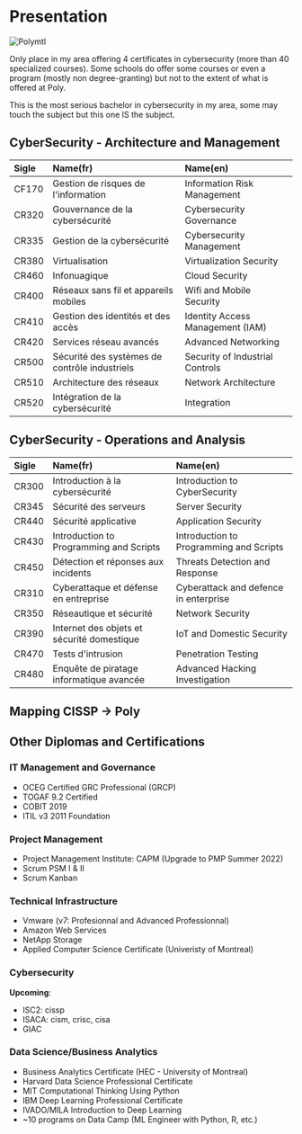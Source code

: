 # Presentation
![Polymtl](https://www.canadianconsultingengineer.com/wp-content/uploads/2020/12/polytechnique_genie_gauche_eng_cmyk-copy.jpg)

Only place in my area offering 4 certificates in cybersecurity (more than 40 specialized courses). Some schools do offer some
courses or even a program (mostly non degree-granting) but not to the extent of what is offered at Poly.  

This is the most serious bachelor in cybersecurity in my area, some may touch the subject but this one IS the subject.

## CyberSecurity - Architecture and Management
| Sigle | Name(fr)                                      | Name(en)                                     |
|:----- |:--------------------------------------------- | :------------------------------------------- |
| CF170 | Gestion de risques de l'information           | Information Risk Management |
| CR320 | Gouvernance de la cybersécurité               | Cybersecurity Governance |
| CR335 | Gestion de la cybersécurité                   | Cybersecurity Management |
| CR380 | Virtualisation                                | Virtualization Security |
| CR460 | Infonuagique                                  | Cloud Security |
| CR400 | Réseaux sans fil et appareils mobiles         | Wifi and Mobile Security |
| CR410 | Gestion des identités et des accès            | Identity Access Management (IAM) |
| CR420 | Services réseau avancés                       | Advanced Networking |
| CR500 | Sécurité des systèmes de contrôle industriels | Security of Industrial Controls |
| CR510 | Architecture des réseaux                      | Network Architecture |
| CR520 | Intégration de la cybersécurité               | Integration |


## CyberSecurity - Operations and Analysis

| Sigle | Name(fr)                                   | Name(en)                                     |
|:----- |:------------------------------------------ | :------------------------------------------- |
| CR300 | Introduction à la cybersécurité            | Introduction to CyberSecurity                |
| CR345 | Sécurité des serveurs                      | Server Security                              |
| CR440 | Sécurité applicative                       | Application Security                         |
| CR430 | Introduction to Programming and Scripts    | Introduction to Programming and Scripts      |
| CR450 | Détection et réponses aux incidents        | Threats Detection and Response               |
| CR310 | Cyberattaque et défense en entreprise      | Cyberattack and defence in enterprise        |
| CR350 | Réseautique et sécurité                    | Network Security                             |
| CR390 | Internet des objets et sécurité domestique | IoT and Domestic Security                    |
| CR470 | Tests d'intrusion                          | Penetration Testing                          |
| CR480 | Enquête de piratage informatique avancée   | Advanced Hacking Investigation               |


## Mapping CISSP -> Poly


## Other Diplomas and Certifications

### IT Management and Governance
- OCEG Certified GRC Professional (GRCP)
- TOGAF 9.2 Certified
- COBIT 2019
- ITIL v3 2011 Foundation

### Project Management
- Project Management Institute: CAPM (Upgrade to PMP Summer 2022)
- Scrum PSM I & II
- Scrum Kanban

### Technical Infrastructure
- Vmware (v7: Profesionnal and Advanced Professionnal)
- Amazon Web Services
- NetApp Storage
- Applied Computer Science Certificate (Univeristy of Montreal)

### Cybersecurity 
**Upcoming**:
- ISC2: cissp
- ISACA: cism, crisc, cisa
- GIAC

### Data Science/Business Analytics
- Business Analytics Certificate (HEC - University of Montreal)
- Harvard Data Science Professional Certificate
- MIT Computational Thinking Using Python
- IBM Deep Learning Professional Certificate
- IVADO/MILA Introduction to Deep Learning
- ~10 programs on Data Camp (ML Engineer with Python, R, etc.)
